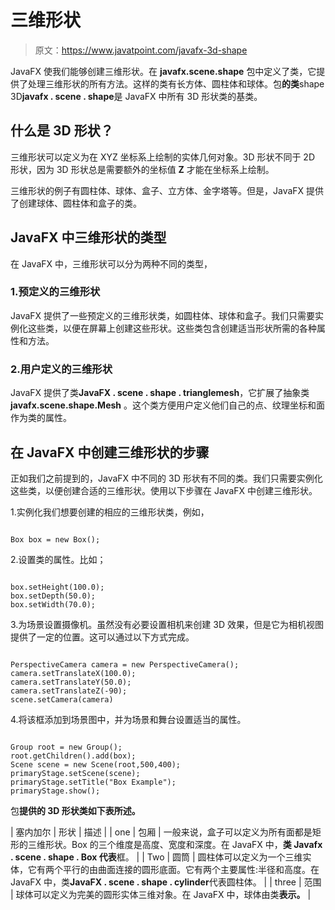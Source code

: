 # 三维形状

> 原文：<https://www.javatpoint.com/javafx-3d-shape>

JavaFX 使我们能够创建三维形状。在 **javafx.scene.shape** 包中定义了类，它提供了处理三维形状的所有方法。这样的类有长方体、圆柱体和球体。包**的类**shape 3D**javafx . scene . shape**是 JavaFX 中所有 3D 形状类的基类。

## 什么是 3D 形状？

三维形状可以定义为在 XYZ 坐标系上绘制的实体几何对象。3D 形状不同于 2D 形状，因为 3D 形状总是需要额外的坐标值 **Z** 才能在坐标系上绘制。

三维形状的例子有圆柱体、球体、盒子、立方体、金字塔等。但是，JavaFX 提供了创建球体、圆柱体和盒子的类。

## JavaFX 中三维形状的类型

在 JavaFX 中，三维形状可以分为两种不同的类型，

### 1.预定义的三维形状

JavaFX 提供了一些预定义的三维形状类，如圆柱体、球体和盒子。我们只需要实例化这些类，以便在屏幕上创建这些形状。这些类包含创建适当形状所需的各种属性和方法。

### 2.用户定义的三维形状

JavaFX 提供了类**JavaFX . scene . shape . trianglemesh**，它扩展了抽象类 **javafx.scene.shape.Mesh** 。这个类方便用户定义他们自己的点、纹理坐标和面作为类的属性。

## 在 JavaFX 中创建三维形状的步骤

正如我们之前提到的，JavaFX 中不同的 3D 形状有不同的类。我们只需要实例化这些类，以便创建合适的三维形状。使用以下步骤在 JavaFX 中创建三维形状。

1.实例化我们想要创建的相应的三维形状类，例如，

```

Box box = new Box();

```

2.设置类的属性。比如；

```

box.setHeight(100.0);
box.setDepth(50.0);
box.setWidth(70.0); 

```

3.为场景设置摄像机。虽然没有必要设置相机来创建 3D 效果，但是它为相机视图提供了一定的位置。这可以通过以下方式完成。

```

PerspectiveCamera camera = new PerspectiveCamera(); 
camera.setTranslateX(100.0);
camera.setTranslateY(50.0);
camera.setTranslateZ(-90);
scene.setCamera(camera)

```

4.将该框添加到场景图中，并为场景和舞台设置适当的属性。

```

Group root = new Group(); 
root.getChildren().add(box); 
Scene scene = new Scene(root,500,400);
primaryStage.setScene(scene);
primaryStage.setTitle("Box Example");
primaryStage.show();

```

包**提供的 3D 形状类如下表所述。**

| 塞内加尔 | 形状 | 描述 |
| one | 包厢 | 一般来说，盒子可以定义为所有面都是矩形的三维形状。Box 的三个维度是高度、宽度和深度。在 JavaFX 中，**类 Javafx . scene . shape . Box 代表**框。 |
| Two | 圆筒 | 圆柱体可以定义为一个三维实体，它有两个平行的由曲面连接的圆形底面。它有两个主要属性:半径和高度。在 JavaFX 中，类**JavaFX . scene . shape . cylinder**代表圆柱体。 |
| three | 范围 | 球体可以定义为完美的圆形实体三维对象。在 JavaFX 中，球体由类**表示。** |
